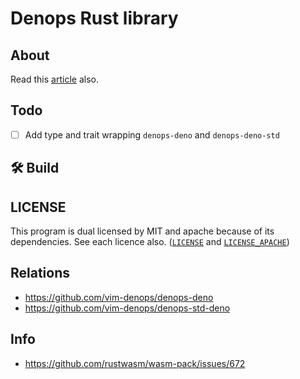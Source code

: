# Denops Rust library

## About

Read this [article](https://zenn.dev/kkiyama117/articles/2021-03-01-denops-rust) also.

## Todo

- [ ] Add type and trait wrapping `denops-deno` and `denops-deno-std`

## 🛠️ Build

## LICENSE

This program is dual licensed by MIT and apache because of its dependencies.
See each licence also. ([`LICENSE`](https://github.com/kkiyama117/denops-rust/blob/main/LICENSE) and [`LICENSE_APACHE`](https://github.com/kkiyama117/denops-rust/blob/main/LICENSE_APACHE))

## Relations

- https://github.com/vim-denops/denops-deno
- https://github.com/vim-denops/denops-std-deno

## Info

- https://github.com/rustwasm/wasm-pack/issues/672
